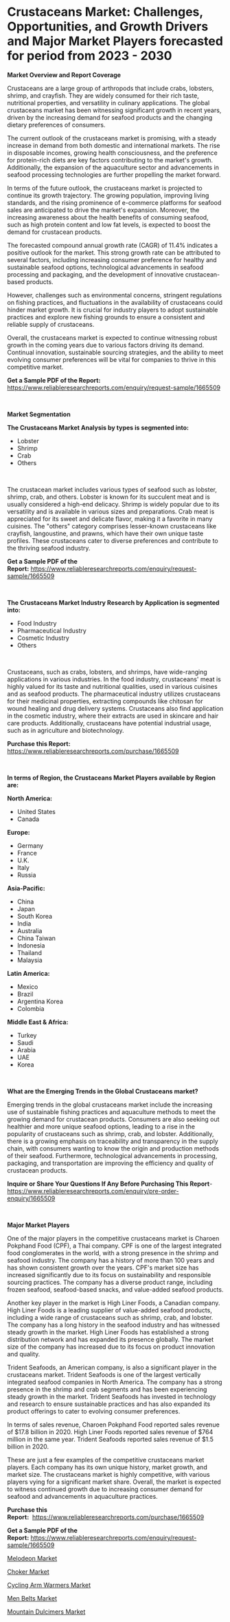<p><h1>Crustaceans Market: Challenges, Opportunities, and Growth Drivers and Major Market Players forecasted for period from 2023 - 2030</h1></p><p><strong>Market Overview and Report Coverage</strong></p>
<p><p>Crustaceans are a large group of arthropods that include crabs, lobsters, shrimp, and crayfish. They are widely consumed for their rich taste, nutritional properties, and versatility in culinary applications. The global crustaceans market has been witnessing significant growth in recent years, driven by the increasing demand for seafood products and the changing dietary preferences of consumers.</p><p>The current outlook of the crustaceans market is promising, with a steady increase in demand from both domestic and international markets. The rise in disposable incomes, growing health consciousness, and the preference for protein-rich diets are key factors contributing to the market's growth. Additionally, the expansion of the aquaculture sector and advancements in seafood processing technologies are further propelling the market forward.</p><p>In terms of the future outlook, the crustaceans market is projected to continue its growth trajectory. The growing population, improving living standards, and the rising prominence of e-commerce platforms for seafood sales are anticipated to drive the market's expansion. Moreover, the increasing awareness about the health benefits of consuming seafood, such as high protein content and low fat levels, is expected to boost the demand for crustacean products.</p><p>The forecasted compound annual growth rate (CAGR) of 11.4% indicates a positive outlook for the market. This strong growth rate can be attributed to several factors, including increasing consumer preference for healthy and sustainable seafood options, technological advancements in seafood processing and packaging, and the development of innovative crustacean-based products.</p><p>However, challenges such as environmental concerns, stringent regulations on fishing practices, and fluctuations in the availability of crustaceans could hinder market growth. It is crucial for industry players to adopt sustainable practices and explore new fishing grounds to ensure a consistent and reliable supply of crustaceans.</p><p>Overall, the crustaceans market is expected to continue witnessing robust growth in the coming years due to various factors driving its demand. Continual innovation, sustainable sourcing strategies, and the ability to meet evolving consumer preferences will be vital for companies to thrive in this competitive market.</p></p>
<p><strong>Get a Sample PDF of the Report:</strong> <a href="https://www.reliableresearchreports.com/enquiry/request-sample/1665509">https://www.reliableresearchreports.com/enquiry/request-sample/1665509</a></p>
<p>&nbsp;</p>
<p><strong>Market Segmentation</strong></p>
<p><strong>The Crustaceans Market Analysis by types is segmented into:</strong></p>
<p><ul><li>Lobster</li><li>Shrimp</li><li>Crab</li><li>Others</li></ul></p>
<p>&nbsp;</p>
<p><p>The crustacean market includes various types of seafood such as lobster, shrimp, crab, and others. Lobster is known for its succulent meat and is usually considered a high-end delicacy. Shrimp is widely popular due to its versatility and is available in various sizes and preparations. Crab meat is appreciated for its sweet and delicate flavor, making it a favorite in many cuisines. The "others" category comprises lesser-known crustaceans like crayfish, langoustine, and prawns, which have their own unique taste profiles. These crustaceans cater to diverse preferences and contribute to the thriving seafood industry.</p></p>
<p><strong>Get a Sample PDF of the Report:</strong>&nbsp;<a href="https://www.reliableresearchreports.com/enquiry/request-sample/1665509">https://www.reliableresearchreports.com/enquiry/request-sample/1665509</a></p>
<p>&nbsp;</p>
<p><strong>The Crustaceans Market Industry Research by Application is segmented into:</strong></p>
<p><ul><li>Food Industry</li><li>Pharmaceutical Industry</li><li>Cosmetic Industry</li><li>Others</li></ul></p>
<p>&nbsp;</p>
<p><p>Crustaceans, such as crabs, lobsters, and shrimps, have wide-ranging applications in various industries. In the food industry, crustaceans' meat is highly valued for its taste and nutritional qualities, used in various cuisines and as seafood products. The pharmaceutical industry utilizes crustaceans for their medicinal properties, extracting compounds like chitosan for wound healing and drug delivery systems. Crustaceans also find application in the cosmetic industry, where their extracts are used in skincare and hair care products. Additionally, crustaceans have potential industrial usage, such as in agriculture and biotechnology.</p></p>
<p><strong>Purchase this Report:</strong>&nbsp; <a href="https://www.reliableresearchreports.com/purchase/1665509">https://www.reliableresearchreports.com/purchase/1665509</a></p>
<p>&nbsp;</p>
<p><strong>In terms of Region, the Crustaceans Market Players available by Region are:</strong></p>
<p>
    <p> <strong> North America: </strong>
        <ul>
            <li>United States</li>
            <li>Canada</li>
        </ul>
        </p> 
    <p> <strong> Europe: </strong>
        <ul>
            <li>Germany</li>
            <li>France</li>
            <li>U.K.</li>
            <li>Italy</li>
            <li>Russia</li>
        </ul>
        </p> 
    <p> <strong> Asia-Pacific: </strong>
        <ul>
            <li>China</li>
            <li>Japan</li>
            <li>South Korea</li>
            <li>India</li>
            <li>Australia</li>
            <li>China Taiwan</li>
            <li>Indonesia</li>
            <li>Thailand</li>
            <li>Malaysia</li>
        </ul>
        </p> 
    <p> <strong> Latin America: </strong>
        <ul>
            <li>Mexico</li>
            <li>Brazil</li>
            <li>Argentina Korea</li>
            <li>Colombia</li>
        </ul>
        </p> 
    <p> <strong> Middle East & Africa: </strong>
        <ul>
            <li>Turkey</li>
            <li>Saudi</li>
            <li>Arabia</li>
            <li>UAE</li>
            <li>Korea</li>
        </ul>
    </p>
    </p>
<p>&nbsp;</p>
<p><strong>What are the Emerging Trends in the Global Crustaceans market?</strong></p>
<p><p>Emerging trends in the global crustaceans market include the increasing use of sustainable fishing practices and aquaculture methods to meet the growing demand for crustacean products. Consumers are also seeking out healthier and more unique seafood options, leading to a rise in the popularity of crustaceans such as shrimp, crab, and lobster. Additionally, there is a growing emphasis on traceability and transparency in the supply chain, with consumers wanting to know the origin and production methods of their seafood. Furthermore, technological advancements in processing, packaging, and transportation are improving the efficiency and quality of crustacean products.</p></p>
<p><strong>Inquire or Share Your Questions If Any Before Purchasing This Report</strong>- <a href="https://www.reliableresearchreports.com/enquiry/pre-order-enquiry/1665509">https://www.reliableresearchreports.com/enquiry/pre-order-enquiry/1665509</a></p>
<p>&nbsp;</p>
<p><strong>Major Market Players</strong></p>
<p><p>One of the major players in the competitive crustaceans market is Charoen Pokphand Food (CPF), a Thai company. CPF is one of the largest integrated food conglomerates in the world, with a strong presence in the shrimp and seafood industry. The company has a history of more than 100 years and has shown consistent growth over the years. CPF's market size has increased significantly due to its focus on sustainability and responsible sourcing practices. The company has a diverse product range, including frozen seafood, seafood-based snacks, and value-added seafood products.</p><p>Another key player in the market is High Liner Foods, a Canadian company. High Liner Foods is a leading supplier of value-added seafood products, including a wide range of crustaceans such as shrimp, crab, and lobster. The company has a long history in the seafood industry and has witnessed steady growth in the market. High Liner Foods has established a strong distribution network and has expanded its presence globally. The market size of the company has increased due to its focus on product innovation and quality.</p><p>Trident Seafoods, an American company, is also a significant player in the crustaceans market. Trident Seafoods is one of the largest vertically integrated seafood companies in North America. The company has a strong presence in the shrimp and crab segments and has been experiencing steady growth in the market. Trident Seafoods has invested in technology and research to ensure sustainable practices and has also expanded its product offerings to cater to evolving consumer preferences.</p><p>In terms of sales revenue, Charoen Pokphand Food reported sales revenue of $17.8 billion in 2020. High Liner Foods reported sales revenue of $764 million in the same year. Trident Seafoods reported sales revenue of $1.5 billion in 2020.</p><p>These are just a few examples of the competitive crustaceans market players. Each company has its own unique history, market growth, and market size. The crustaceans market is highly competitive, with various players vying for a significant market share. Overall, the market is expected to witness continued growth due to increasing consumer demand for seafood and advancements in aquaculture practices.</p></p>
<p><strong>Purchase this Report:</strong>&nbsp;&nbsp;<a href="https://www.reliableresearchreports.com/purchase/1665509">https://www.reliableresearchreports.com/purchase/1665509</a></p>
<p></p>
<p><strong>Get a Sample PDF of the Report:</strong>&nbsp;<a href="https://www.reliableresearchreports.com/enquiry/request-sample/1665509">https://www.reliableresearchreports.com/enquiry/request-sample/1665509</a></p>
<p><p><a href="https://medium.com/@ziansann43365/melodeon-market-the-key-to-successful-business-strategy-forecast-till-2030-18101708f37b">Melodeon Market</a></p><p><a href="https://medium.com/@smithazim89098/choker-market-size-market-outlook-and-market-forecast-2023-to-2030-8bba35fb8676">Choker Market</a></p><p><a href="https://medium.com/@helalkhan4512/cycling-arm-warmers-market-size-market-outlook-and-market-forecast-2023-to-2030-c3cc9b8362e1">Cycling Arm Warmers Market</a></p><p><a href="https://medium.com/@wadeodinnn745/men-belts-market-size-and-market-trends-complete-industry-overview-2023-to-2030-a18f7e308428">Men Belts Market</a></p><p><a href="https://medium.com/@noewwade60/mountain-dulcimers-market-size-market-outlook-and-market-forecast-2023-to-2030-f4177b3f5ca5">Mountain Dulcimers Market</a></p></p>